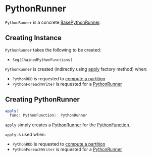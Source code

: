 # PythonRunner

`PythonRunner` is a concrete [BasePythonRunner](BasePythonRunner.md).

## Creating Instance

`PythonRunner` takes the following to be created:

* <span id="funcs"> `Seq[ChainedPythonFunctions]`

`PythonRunner` is created (indirectly using [apply](#apply) factory method) when:

* `PythonRDD` is requested to [compute a partition](../PythonRDD.md#compute)
* `PythonForeachWriter` is requested for a [PythonRunner](../PythonForeachWriter.md#pythonRunner)

## <span id="apply"> Creating PythonRunner

```scala
apply(
  func: PythonFunction): PythonRunner
```

`apply` simply creates a [PythonRunner](PythonRunner.md) for the [PythonFunction](../PythonFunction.md).

`apply` is used when:

* `PythonRDD` is requested to [compute a partition](../PythonRDD.md#compute)
* `PythonForeachWriter` is requested for a [PythonRunner](../PythonForeachWriter.md#pythonRunner)
